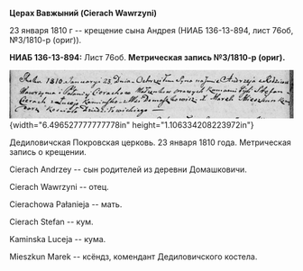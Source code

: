 **Церах Вавжыний (Cierach Wawrzyni)**

23 января 1810 г -- крещение сына Андрея (НИАБ 136-13-894, лист 76об,
№3/1810-р (ориг)).

**НИАБ 136-13-894:** Лист 76об. **Метрическая запись №3/1810-р (ориг).**

![](./media/0b32e280d1df74e0a23cdad64b5fb6a421f60b1d.png){width="6.496527777777778in"
height="1.106334208223972in"}

Дедиловичская Покровская церковь. 23 января 1810 года. Метрическая
запись о крещении.

Cierach Andrzey -- сын родителей из деревни Домашковичи.

Cierach Wawrzyni -- отец.

Cierachowa Pałanieja -- мать.

Cierach Stefan -- кум.

Kaminska Luceja -- кума.

Mieszkun Marek -- ксёндз, комендант Дедиловичского костела.
